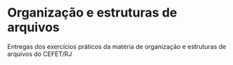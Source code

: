 # Organização e estruturas de arquivos
Entregas dos exercícios práticos da matéria de organização e estruturas de arquivos do CEFET/RJ
